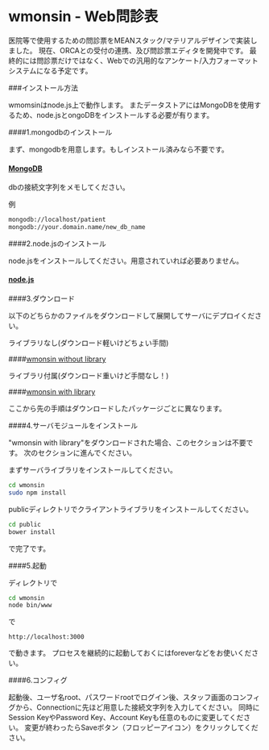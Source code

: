 # wmonsin - Web問診表

医院等で使用するための問診票をMEANスタック/マテリアルデザインで実装しました。
現在、ORCAとの受付の連携、及び問診票エディタを開発中です。
最終的には問診票だけではなく、Webでの汎用的なアンケート/入力フォーマットシステムになる予定です。

###インストール方法

wmomsinはnode.js上で動作します。
またデータストアにはMongoDBを使用するため、node.jsとongoDBをインストールする必要が有ります。

####1.mongodbのインストール

まず、mongodbを用意します。もしインストール済みなら不要です。

#### [MongoDB](https://www.mongodb.org/ "MongoDB")


dbの接続文字列をメモしてください。

例

```bash
mongodb://localhost/patient
mongodb://your.domain.name/new_db_name
```

####2.node.jsのインストール

node.jsをインストールしてください。用意されていれば必要ありません。

#### [node.js](https://nodejs.org/ "node.js")

####3.ダウンロード

以下のどちらかのファイルをダウンロードして展開してサーバにデプロイください。

ライブラリなし(ダウンロード軽いけどちょい手間)

####[wmonsin without library](https://dl.dropboxusercontent.com/u/2004743/wmonsin_without_lib.zip "wmonsin without library")

ライブラリ付属(ダウンロード重いけど手間なし！)

####[wmonsin with library](https://dl.dropboxusercontent.com/u/2004743/wmonsin_with_lib.zip "wmonsin with library")

ここから先の手順はダウンロードしたパッケージごとに異なります。

####4.サーバモジュールをインストール

"wmonsin with library"をダウンロードされた場合、このセクションは不要です。
次のセクションに進んでください。

まずサーバライブラリをインストールしてください。

```bash
cd wmonsin
sudo npm install
```

publicディレクトリでクライアントライブラリをインストールしてください。

```bash
cd public
bower install
```

で完了です。

####5.起動

ディレクトリで

```bash
cd wmonsin
node bin/www
```

で

```
http://localhost:3000
```

で動きます。
プロセスを継続的に起動しておくにはforeverなどをお使いください。

####6.コンフィグ

起動後、ユーザ名root、パスワードrootでログイン後、スタッフ画面のコンフィグから、Connectionに先ほど用意した接続文字列を入力してください。
同時にSession KeyやPassword Key、Account Keyも任意のものに変更してください。
変更が終わったらSaveボタン（フロッピーアイコン）をクリックしてください。